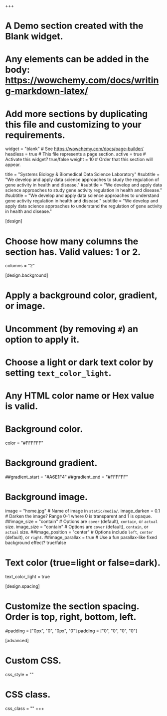 +++
# A Demo section created with the Blank widget.
# Any elements can be added in the body: https://wowchemy.com/docs/writing-markdown-latex/
# Add more sections by duplicating this file and customizing to your requirements.

widget = "blank"  # See https://wowchemy.com/docs/page-builder/
headless = true  # This file represents a page section.
active = true  # Activate this widget? true/false
weight = 10  # Order that this section will appear.

title = "Systems Biology & Biomedical Data Science Laboratory"
#subtitle = "We develop and apply data science approaches to study the regulation of gene activity in health and disease."
#subtitle = "We develop and apply data science approaches to study gene activity regulation in health and disease."
#subtitle = "We develop and apply data science approaches to understand gene activity regulation in health and disease."
subtitle = "We develop and apply data science approaches to understand the regulation of gene activity in health and disease."

[design]
  # Choose how many columns the section has. Valid values: 1 or 2.
  columns = "2"

[design.background]
  # Apply a background color, gradient, or image.
  #   Uncomment (by removing `#`) an option to apply it.
  #   Choose a light or dark text color by setting `text_color_light`.
  #   Any HTML color name or Hex value is valid.

  # Background color.
  color = "#FFFFFF"
  
  # Background gradient.
  ##gradient_start = "#A6E1F4"
  ##gradient_end = "#FFFFFF"
  
  # Background image.
  image = "home.jpg"  # Name of image in `static/media/`.
  image_darken = 0.1  # Darken the image? Range 0-1 where 0 is transparent and 1 is opaque.
  ##image_size = "contain"  #  Options are `cover` (default), `contain`, or `actual` size.
  image_size = "contain"  #  Options are `cover` (default), `contain`, or `actual` size.
  ##image_position = "center"  # Options include `left`, `center` (default), or `right`.
  ##image_parallax = true  # Use a fun parallax-like fixed background effect? true/false
  
  # Text color (true=light or false=dark).
  text_color_light = true

[design.spacing]
  # Customize the section spacing. Order is top, right, bottom, left.
  #padding = ["0px", "0", "0px", "0"]
  padding = ["0", "0", "0", "0"]

[advanced]
 # Custom CSS. 
 css_style = ""
 
 # CSS class.
 css_class = ""
+++

